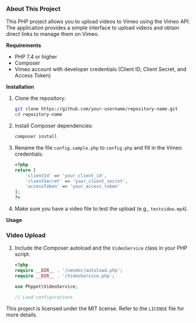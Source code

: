 ### About This Project
This PHP project allows you to upload videos to Vimeo using the Vimeo API. The application provides a simple interface to upload videos and obtain direct links to manage them on Vimeo.

**Requirements**
- PHP 7.4 or higher
- Composer
- Vimeo account with developer credentials (Client ID, Client Secret, and Access Token)

**Installation**

1. Clone the repository:
   ```sh
   git clone https://github.com/your-username/repository-name.git
   cd repository-name
   ```

2. Install Composer dependencies:
   ```sh
   composer install
   ```

3. Rename the file `config.sample.php` to `config.php` and fill in the Vimeo credentials:
   ```php
   <?php
   return [
       'clientId' => 'your_client_id',
       'clientSecret' => 'your_client_secret',
       'accessToken' => 'your_access_token'
   ];
   ?>
   ```

4. Make sure you have a video file to test the upload (e.g., `testvideo.mp4`).

**Usage**

### Video Upload
1. Include the Composer autoload and the `VideoService` class in your PHP script:
   ```php
   <?php
   require __DIR__ . '/vendor/autoload.php';
   require __DIR__ . '/VideoService.php';

   use Phppot\VideoService;

   // Load configurations
This project is licensed under the MIT license. Refer to the `LICENSE` file for more details.
